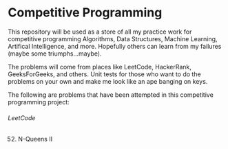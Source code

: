 # Competitive Programming 

This repository will be used as a store of all my practice work for competitive programming Algorithms, Data Structures, 
Machine Learning, Artifical Intelligence, and more. Hopefully others can learn from my failures (maybe some triumphs...maybe). 

The problems will come from places like LeetCode, HackerRank, GeeksForGeeks, and others. Unit tests for those who want 
to do the problems on your own and make me look like an ape banging on keys. 


The following are problems that have been attempted in this competitive programming project: 

###### LeetCode 

52. N-Queens II

